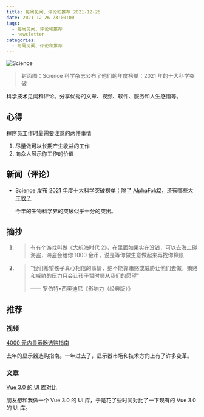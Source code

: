 ```yaml
---
title: 每周见闻、评论和推荐 2021-12-26
date: 2021-12-26 23:00:00
tags:
  - 每周见闻、评论和推荐
  - newsletter
categories:
  - 每周见闻、评论和推荐
---
```


![Science](/asset/science.2021.374.issue-6574.largecover.jpg)

> 封面图：Science 科学杂志公布了他们的年度榜单：2021 年的十大科学突破

科学技术见闻和评论。分享优秀的文章、视频、软件、服务和人生感悟等。

<!-- more -->

## 心得

程序员工作时最需要注意的两件事情

1. 尽量做可以长期产生收益的工作
2. 向众人展示你工作的价值

## 新闻（评论）

- [Science 发布 2021 年度十大科学突破榜单：除了 AlphaFold2，还有哪些大丰收？](https://www.qbitai.com/2021/12/31112.html)

  今年的生物科学界的突破似乎十分的突出。

## 摘抄

1. > 有有个游戏叫做《大航海时代 2》，在里面如果实在没钱，可以去海上碰海盗，海盗会给你 1000 金币，说是等你做生意做起来再找你算账

2. > “我们希望孩子真心相信的事情，绝不能靠贿赂或威胁让他们去做，贿赂和威胁的压力只会让孩子暂时顺从我们的愿望”
   >
   > —— 罗伯特•西奥迪尼《影响力（经典版）》

## 推荐

### 视频

[4000 元内显示器选购指南](https://www.youtube.com/watch?v=6QG0aPK2mDU)

去年的显示器选购指南。一年过去了，显示器市场和技术方向上有了许多变革。

### 文章

[Vue 3.0 的 UI 库对比](https://blog.esonwong.com/vue-3-ui-librarys/)

朋友想和我做一个 Vue 3.0 的 UI 库，于是花了些时间对比了一下现有的 Vue 3.0 的 UI 库。
